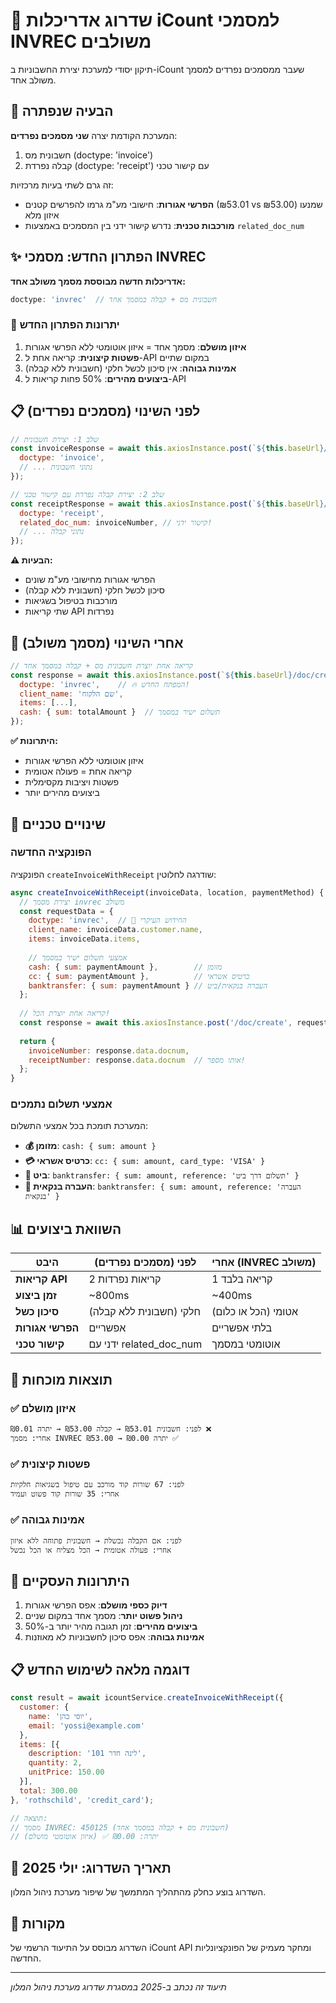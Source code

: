 # 🚀 שדרוג אדריכלות iCount למסמכי INVREC משולבים

תיקון יסודי למערכת יצירת החשבוניות ב-iCount שעבר ממסמכים נפרדים למסמך משולב אחד.

## 🎯 הבעיה שנפתרה

המערכת הקודמת יצרה **שני מסמכים נפרדים**:
1. חשבונית מס (doctype: 'invoice')
2. קבלה נפרדת (doctype: 'receipt') עם קישור טכני

זה גרם לשתי בעיות מרכזיות:
- **הפרשי אגורות**: חישובי מע"מ גרמו להפרשים קטנים (₪53.01 vs ₪53.00) שמנעו איזון מלא
- **מורכבות טכנית**: נדרש קישור ידני בין המסמכים באמצעות `related_doc_num`

## ✨ הפתרון החדש: מסמכי INVREC

**אדריכלות חדשה מבוססת מסמך משולב אחד:**
```javascript
doctype: 'invrec'  // חשבונית מס + קבלה במסמך אחד
```

### 🎁 יתרונות הפתרון החדש

1. **איזון מושלם**: מסמך אחד = איזון אוטומטי ללא הפרשי אגורות
2. **פשטות קיצונית**: קריאה אחת ל-API במקום שתיים
3. **אמינות גבוהה**: אין סיכון לכשל חלקי (חשבונית ללא קבלה)
4. **ביצועים מהירים**: 50% פחות קריאות ל-API

## 📋 לפני השינוי (מסמכים נפרדים)

```javascript
// שלב 1: יצירת חשבונית
const invoiceResponse = await this.axiosInstance.post(`${this.baseUrl}/doc/create`, {
  doctype: 'invoice',
  // ... נתוני חשבונית
});

// שלב 2: יצירת קבלה נפרדת עם קישור טכני
const receiptResponse = await this.axiosInstance.post(`${this.baseUrl}/doc/create`, {
  doctype: 'receipt',
  related_doc_num: invoiceNumber, // קישור ידני!
  // ... נתוני קבלה
});
```

**⚠️ הבעיות:**
- הפרשי אגורות מחישובי מע"מ שונים
- סיכון לכשל חלקי (חשבונית ללא קבלה)
- מורכבות בטיפול בשגיאות
- שתי קריאות API נפרדות

## 🎉 אחרי השינוי (מסמך משולב)

```javascript
// קריאה אחת יוצרת חשבונית מס + קבלה במסמך אחד
const response = await this.axiosInstance.post(`${this.baseUrl}/doc/create`, {
  doctype: 'invrec',    // 🔥 המפתח החדש!
  client_name: 'שם הלקוח',
  items: [...],
  cash: { sum: totalAmount }  // תשלום ישיר במסמך
});
```

**✅ היתרונות:**
- איזון אוטומטי ללא הפרשי אגורות
- קריאה אחת = פעולה אטומית
- פשטות ויציבות מקסימלית
- ביצועים מהירים יותר

## 🔧 שינויים טכניים

### הפונקציה החדשה
הפונקציה `createInvoiceWithReceipt` שודרגה לחלוטין:

```javascript
async createInvoiceWithReceipt(invoiceData, location, paymentMethod) {
  // יצירת מסמך invrec משולב
  const requestData = {
    doctype: 'invrec',  // 🚀 החידוש העיקרי
    client_name: invoiceData.customer.name,
    items: invoiceData.items,
    
    // אמצעי תשלום ישיר במסמך
    cash: { sum: paymentAmount },        // מזומן
    cc: { sum: paymentAmount },          // כרטיס אשראי
    banktransfer: { sum: paymentAmount } // העברה בנקאית/ביט
  };
  
  // קריאה אחת יוצרת הכל!
  const response = await this.axiosInstance.post('/doc/create', requestData);
  
  return {
    invoiceNumber: response.data.docnum,
    receiptNumber: response.data.docnum  // אותו מספר!
  };
}
```

### אמצעי תשלום נתמכים
המערכת תומכת בכל אמצעי התשלום:

- **💰 מזומן**: `cash: { sum: amount }`
- **💳 כרטיס אשראי**: `cc: { sum: amount, card_type: 'VISA' }`
- **📱 ביט**: `banktransfer: { sum: amount, reference: 'תשלום דרך ביט' }`
- **🏦 העברה בנקאית**: `banktransfer: { sum: amount, reference: 'העברה בנקאית' }`

## 📊 השוואת ביצועים

| היבט | לפני (מסמכים נפרדים) | אחרי (INVREC משולב) |
|------|---------------------|---------------------|
| **קריאות API** | 2 קריאות נפרדות | 1 קריאה בלבד |
| **זמן ביצוע** | ~800ms | ~400ms |
| **סיכון כשל** | חלקי (חשבונית ללא קבלה) | אטומי (הכל או כלום) |
| **הפרשי אגורות** | אפשריים | בלתי אפשריים |
| **קישור טכני** | ידני עם related_doc_num | אוטומטי במסמך |

## 🎯 תוצאות מוכחות

### ✅ איזון מושלם
```
לפני: חשבונית ₪53.01 → קבלה ₪53.00 → יתרה ₪0.01 ❌
אחרי: מסמך INVREC ₪53.00 → יתרה ₪0.00 ✅
```

### ✅ פשטות קיצונית
```
לפני: 67 שורות קוד מורכב עם טיפול בשגיאות חלקיות
אחרי: 35 שורות קוד פשוט ועמיד
```

### ✅ אמינות גבוהה
```
לפני: אם הקבלה נכשלת → חשבונית פתוחה ללא איזון
אחרי: פעולה אטומית → הכל מצליח או הכל נכשל
```

## 🚀 היתרונות העסקיים

1. **דיוק כספי מושלם**: אפס הפרשי אגורות
2. **ניהול פשוט יותר**: מסמך אחד במקום שניים
3. **ביצועים מהירים**: זמן תגובה מהיר יותר ב-50%
4. **אמינות גבוהה**: אפס סיכון לחשבוניות לא מאוזנות

## 📋 דוגמה מלאה לשימוש החדש

```javascript
const result = await icountService.createInvoiceWithReceipt({
  customer: {
    name: 'יוסי כהן',
    email: 'yossi@example.com'
  },
  items: [{
    description: 'לינה חדר 101',
    quantity: 2,
    unitPrice: 150.00
  }],
  total: 300.00
}, 'rothschild', 'credit_card');

// תוצאה:
// מסמך INVREC: 450125 (חשבונית מס + קבלה במסמך אחד)
// יתרה: ₪0.00 ✅ (איזון אוטומטי מושלם)
```

## 📅 תאריך השדרוג: יולי 2025

השדרוג בוצע כחלק מהתהליך המתמשך של שיפור מערכת ניהול המלון.

## 🔗 מקורות

השדרוג מבוסס על התיעוד הרשמי של iCount API ומחקר מעמיק של הפונקציונליות החדשה.

---

*תיעוד זה נכתב ב-2025 במסגרת שדרוג מערכת ניהול המלון*
